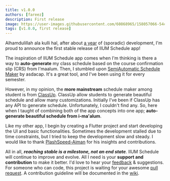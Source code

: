 ```yaml
---
title: v1.0.0
authors: [fareez]
description: First release
image: https://user-images.githubusercontent.com/60868965/158057066-54c3268c-0d97-4714-ac09-669620bac837.png
tags: [v1.0.0, first release]
---
```


Alhamdulillah ala kulli hal, after about [a year](https://firstcommit.netlify.app/?repo=iqfareez/iium_schedule) of (sporadic) development, I'm proud to announce the first stable release of IIUM Schedule app!

The inspiration of IIUM Schedule app comes when I'm thinking is there a way to **auto-generate** my class schedule based on 
the course confirmation slip (CRS) from I'maalum. Then, I stumbled upon [SemiAutomatic Schedule Maker](https://iiumschedule.asdacap.com/schedulemaker/)
by asdacap. It's a great tool, and I've been using it for every semester.

However, in my opinion, the **more mainstream** schedule maker among student is from [ClassUp](https://classup.plokia.com/). 
ClassUp allow students to generate beautiful schedule and allow many customizations. Initially I've been if ClassUp 
has any API to generate schedule. Unfortunately, I couldn't find any. So, here when I taught of combining both of the 
app concepts into one app; **auto-generate beautiful schedule from i-ma'alum**.

Like my other app, I begin by creating a Flutter project and start developing the UI and basic functionalities. Sometimes the
development stalled due to time constraints, but I tried to keep the development slow and steady. I would like 
to thank [PlashSpeed-Aiman](https://github.com/PlashSpeed-Aiman) for his insights and contributions.

All in all, **_reaching stable is a milestone, not an end state_**. IIUM Schedule will continue to improve and evolve. 
All I need is your **support and contribution** to make it better. I'd love to hear your [feedback](feedback) & suggestions.
For someone who can code, this project is waiting for your awesome [pull request](https://makeapullrequest.com/). A contribution guideline
will be documented in the [wiki](https://github.com/iqfareez/iium_schedule/wiki).